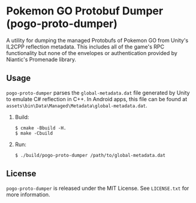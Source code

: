 # Pokemon GO Protobuf Dumper (pogo-proto-dumper)

A utility for dumping the managed Protobufs of Pokemon GO from Unity's IL2CPP
reflection metadata. This includes all of the game's RPC functionality but
none of the envelopes or authentication provided by Niantic's Promenade
library.

## Usage

`pogo-proto-dumper` parses the `global-metadata.dat` file generated by Unity
to emulate C# reflection in C++. In Android apps, this file can be found at
`assets\bin\Data\Managed\Metadata\global-metadata.dat`.

1. Build:
    ```
    $ cmake -Bbuild -H.
    $ make -Cbuild
    ```

2. Run:
    ```
    $ ./build/pogo-proto-dumper /path/to/global-metadata.dat
    ```

## License

`pogo-proto-dumper` is released under the MIT License. See `LICENSE.txt` for
more information.

